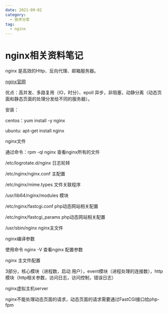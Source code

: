 ```yaml
---
date: 2021-09-02
category:
  - 技术分享
tag:
  - nginx
---
```


# nginx相关资料笔记

nginx 是高效的Http、反向代理、邮箱服务器。

[nginx官网](http://nginx.org)

优点：高并发、多路复用（IO，时分）、epoll 异步，非阻塞，动静分离（动态页面和静态页面的处理分发给不同的服务器）。

安装：

centos：yum install -y nginx

ubuntu: apt-get install nginx

nginx文件

通过命令：rpm -ql nginx 查看nginx所有的文件

/etc/logrotate.d/nginx 日志轮转

/etc/nginx/nginx.conf 主配置

/etc/nginx/mime.types 文件关联程序

/usr/lib64/nginx/modules  模块

/etc/nginx/fastcgi.conf php动态网站相关配置

/etc/nginx/fastcgi_params php动态网站相关配置

/usr/sbin/nginx nginx主文件

nginx编译参数

使用命令 nginx -V 查看nginx 配置参数

nginx 主文件配置

3部分，核心模块（进程数，启动 用户），event模块（进程处理的连接数），http模块（http相关参数，访问日志，访问控制，错误日志）

nginx虚拟主机server



nginx不能处理动态页面的请求，动态页面的请求需要通过FastCGI接口给php-fpm

